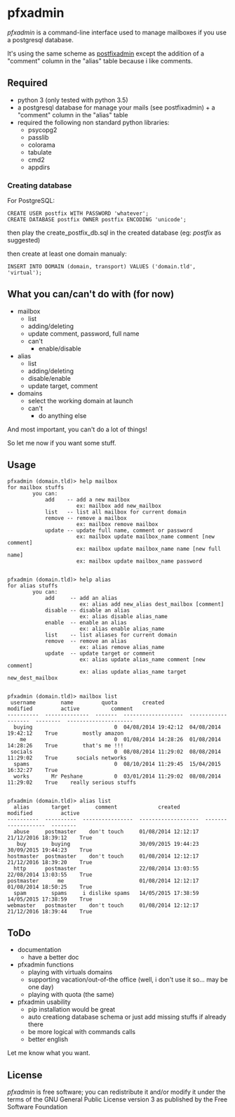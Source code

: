 pfxadmin
========

_pfxadmin_ is a command-line interface used to manage mailboxes if you use a postgresql database.

It's using the same scheme as [postfixadmin](http://postfixadmin.sourceforge.net) except the addition of a "comment" column in the "alias" table because i like comments. 

Required
--------
- python 3 (only tested with python 3.5)
- a postgresql database for manage your mails (see postfixadmin) + a "comment" column in the "alias" table
- required the following non standard python libraries:
  - psycopg2
  - passlib
  - colorama
  - tabulate
  - cmd2
  - appdirs

### Creating database
For PostgreSQL:
```
CREATE USER postfix WITH PASSWORD 'whatever';
CREATE DATABASE postfix OWNER postfix ENCODING 'unicode';
```

then play the create_postfix_db.sql in the created database (eg: _postfix_ as suggested)

then create at least one domain manualy:
```
INSERT INTO DOMAIN (domain, transport) VALUES ('domain.tld', 'virtual');
```

What you can/can't do with (for now)
------------------------------
- mailbox
  - list
  - adding/deleting
  - update comment, password, full name
  - can't
     - enable/disable
- alias
  - list
  - adding/deleting
  - disable/enable
  - update target, comment
- domains
  - select the working domain at launch
  - can't
     - do anything else

And most important, you can't do a lot of things!

So let me now if you want some stuff.

Usage
-----
```
pfxadmin (domain.tld)> help mailbox
for mailbox stuffs
        you can:
            add    -- add a new mailbox
                      ex: mailbox add new_mailbox
            list   -- list all mailbox for current domain
            remove -- remove a mailbox
                      ex: mailbox remove mailbox
            update -- update full name, comment or password
                      ex: mailbox update mailbox_name comment [new comment]
                      ex: mailbox update mailbox_name name [new full name]
                      ex: mailbox update mailbox_name password


pfxadmin (domain.tld)> help alias
for alias stuffs
        you can:
            add     -- add an alias
                       ex: alias add new_alias dest_mailbox [comment]
            disable -- disable an alias
                       ex: alias disable alias_name
            enable  -- enable an alias
                       ex: alias enable alias_name
            list    -- list aliases for current domain
            remove  -- remove an alias
                       ex: alias remove alias_name
            update  -- update target or comment
                       ex: alias update alias_name comment [new comment]
                       ex: alias update alias_name target new_dest_mailbox


pfxadmin (domain.tld)> mailbox list
 username        name         quota        created             modified         active          comment
----------  --------------  -------  -------------------  -------------------  --------  ---------------------
  buying                          0  04/08/2014 19:42:12  04/08/2014 19:42:12    True        mostly amazon
    me                            0  01/08/2014 14:28:26  01/08/2014 14:28:26    True        that's me !!!
 socials                          0  08/08/2014 11:29:02  08/08/2014 11:29:02    True      socials networks
  spams                           0  08/10/2014 11:29:45  15/04/2015 16:32:27    True      
  works       Mr Peshane          0  03/01/2014 11:29:02  08/08/2014 11:29:02    True    really serious stuffs


pfxadmin (domain.tld)> alias list
  alias       target        comment             created             modified         active
----------  ----------  ----------------  -------------------  -------------------  --------
  abuse     postmaster    don't touch     01/08/2014 12:12:17  21/12/2016 18:39:12    True
   buy        buying                      30/09/2015 19:44:23  30/09/2015 19:44:23    True
hostmaster  postmaster    don't touch     01/08/2014 12:12:17  21/12/2016 18:39:20    True
  http      postmaster                    22/08/2014 13:03:55  22/08/2014 13:03:55    True
postmaster      me                        01/08/2014 12:12:17  01/08/2014 18:50:25    True
  spam        spams     i dislike spams   14/05/2015 17:38:59  14/05/2015 17:38:59    True
webmaster   postmaster    don't touch     01/08/2014 12:12:17  21/12/2016 18:39:44    True

```

ToDo
----
- documentation
  - have a better doc
- pfxadmin functions
  - playing with virtuals domains
  - supporting vacation/out-of-the office (well, i don't use it so... may be one day)
  - playing with quota (the same)
- pfxadmin usability
  - pip installation would be great
  - auto creationg database schema or just add missing stuffs if already there
  - be more logical with commands calls
  - better english

Let me know what you want.

License
-------
_pfxadmin_ is free software; you can redistribute it and/or modify it under the terms of the GNU General Public License version 3 as published by the Free Software Foundation
